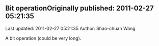 ## Bit operationOriginally published: 2011-02-27 05:21:35 
Last updated: 2011-02-27 05:21:35 
Author: Shao-chuan Wang 
 
A bit operation (could be very long).